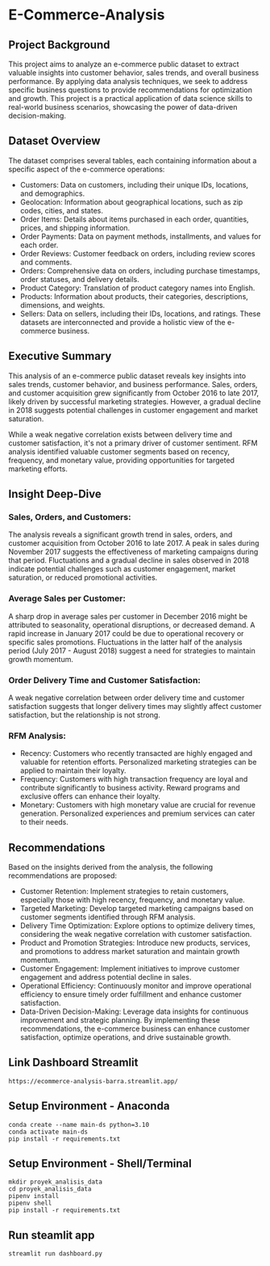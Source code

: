 # E-Commerce-Analysis
## Project Background
This project aims to analyze an e-commerce public dataset to extract valuable insights into customer behavior, sales trends, and overall business performance. By applying data analysis techniques, we seek to address specific business questions to provide recommendations for optimization and growth. This project is a practical application of data science skills to real-world business scenarios, showcasing the power of data-driven decision-making.

## Dataset Overview
The dataset comprises several tables, each containing information about a specific aspect of the e-commerce operations:

- Customers: Data on customers, including their unique IDs, locations, and demographics.
- Geolocation: Information about geographical locations, such as zip codes, cities, and states.
- Order Items: Details about items purchased in each order, quantities, prices, and shipping information.
- Order Payments: Data on payment methods, installments, and values for each order.
- Order Reviews: Customer feedback on orders, including review scores and comments.
- Orders: Comprehensive data on orders, including purchase timestamps, order statuses, and delivery details.
- Product Category: Translation of product category names into English.
- Products: Information about products, their categories, descriptions, dimensions, and weights.
- Sellers: Data on sellers, including their IDs, locations, and ratings.
These datasets are interconnected and provide a holistic view of the e-commerce business.

## Executive Summary
This analysis of an e-commerce public dataset reveals key insights into sales trends, customer behavior, and business performance. Sales, orders, and customer acquisition grew significantly from October 2016 to late 2017, likely driven by successful marketing strategies. However, a gradual decline in 2018 suggests potential challenges in customer engagement and market saturation.

While a weak negative correlation exists between delivery time and customer satisfaction, it's not a primary driver of customer sentiment. RFM analysis identified valuable customer segments based on recency, frequency, and monetary value, providing opportunities for targeted marketing efforts.

## Insight Deep-Dive
### Sales, Orders, and Customers:
The analysis reveals a significant growth trend in sales, orders, and customer acquisition from October 2016 to late 2017.
A peak in sales during November 2017 suggests the effectiveness of marketing campaigns during that period.
Fluctuations and a gradual decline in sales observed in 2018 indicate potential challenges such as customer engagement, market saturation, or reduced promotional activities.
### Average Sales per Customer:
A sharp drop in average sales per customer in December 2016 might be attributed to seasonality, operational disruptions, or decreased demand.
A rapid increase in January 2017 could be due to operational recovery or specific sales promotions.
Fluctuations in the latter half of the analysis period (July 2017 - August 2018) suggest a need for strategies to maintain growth momentum.
### Order Delivery Time and Customer Satisfaction:
A weak negative correlation between order delivery time and customer satisfaction suggests that longer delivery times may slightly affect customer satisfaction, but the relationship is not strong.
### RFM Analysis:
- Recency: Customers who recently transacted are highly engaged and valuable for retention efforts. Personalized marketing strategies can be applied to maintain their loyalty.
- Frequency: Customers with high transaction frequency are loyal and contribute significantly to business activity. Reward programs and exclusive offers can enhance their loyalty.
- Monetary: Customers with high monetary value are crucial for revenue generation. Personalized experiences and premium services can cater to their needs.
## Recommendations
Based on the insights derived from the analysis, the following recommendations are proposed:

- Customer Retention: Implement strategies to retain customers, especially those with high recency, frequency, and monetary value.
- Targeted Marketing: Develop targeted marketing campaigns based on customer segments identified through RFM analysis.
- Delivery Time Optimization: Explore options to optimize delivery times, considering the weak negative correlation with customer satisfaction.
- Product and Promotion Strategies: Introduce new products, services, and promotions to address market saturation and maintain growth momentum.
- Customer Engagement: Implement initiatives to improve customer engagement and address potential decline in sales.
- Operational Efficiency: Continuously monitor and improve operational efficiency to ensure timely order fulfillment and enhance customer satisfaction.
- Data-Driven Decision-Making: Leverage data insights for continuous improvement and strategic planning.
By implementing these recommendations, the e-commerce business can enhance customer satisfaction, optimize operations, and drive sustainable growth.

## Link Dashboard Streamlit
```
https://ecommerce-analysis-barra.streamlit.app/
```

## Setup Environment - Anaconda
```
conda create --name main-ds python=3.10
conda activate main-ds
pip install -r requirements.txt
```

## Setup Environment - Shell/Terminal
```
mkdir proyek_analisis_data
cd proyek_analisis_data
pipenv install
pipenv shell
pip install -r requirements.txt
```

## Run steamlit app
```
streamlit run dashboard.py
```
